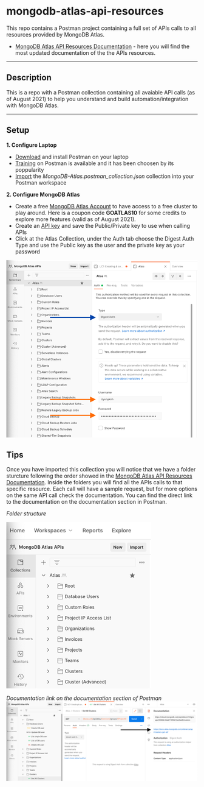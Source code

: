 # mongodb-atlas-api-resources
This repo contains a Postman project containing a full set of APIs calls to all resources provided by MongoDB Atlas.


* [MongoDB Atlas API Resources Documentation](https://docs.atlas.mongodb.com/reference/api-resources/) - here you will find the most updated documentation of the the APIs resources.

---
## Description

This is a repo with a Postman collection containing all avaiable API calls (as of August 2021) to help you understand and build automation/integration with MongoDB Atlas.

---
## Setup
__1. Configure Laptop__
* [Download](https://www.postman.com/downloads/) and install Postman on your laptop
* [Training](https://learning.postman.com/) on Postman is available and it has been choosen by its poppularity
* [Import](https://learning.postman.com/docs/getting-started/importing-and-exporting-data/#importing-data-into-postman) the *MongoDB-Atlas.postman_collection.json* collection into your Postman workspace
 

__2. Configure MongoDB Atlas__
* Create a free [MongoDB Atlas Account](https://account.mongodb.com/account/register) to have access to a free cluster to play around.
   Here is a coupon code **GOATLAS10** for some credits to explore more features (valid as of August 2021). 
* Create an [API key](https://docs.atlas.mongodb.com/configure-api-access/) and save the Public/Private key to use when calling APIs
* Click at the Atlas Collection, under the Auth tab choose the Digest Auth Type and use the Public key as the user and the private key as your password 

![AUTH](img/3-Authentication.png "AUTH")

## Tips

Once you have imported this collection you will notice that we have a folder sturcture following the order showed in the [MongoDB Atlas API Resources Documentation](https://docs.atlas.mongodb.com/reference/api-resources/). Inside the folders you will find all the APIs calls to that specific resource.  Each call will have a sample request, but for more options on the same API call check the documentation. You can find the direct link to the documentation on the documentation section in Postman.


*Folder structure* 

![FOLDER](img/1-folder-structure.png "FOLDER")


*Documentation link on the documentation section of Postman*
![DOCUMENTATION](img/2-documentation.png "DOCUMENTATION")

